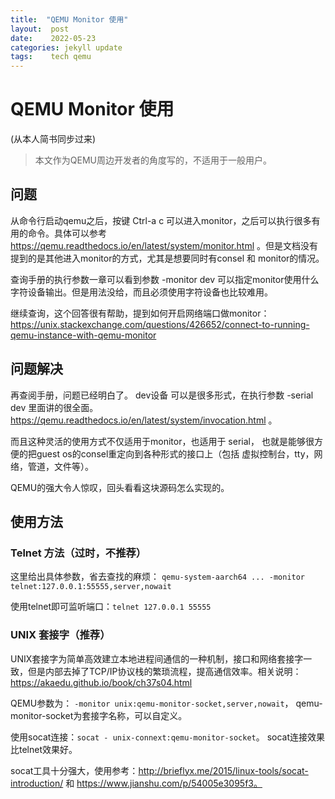 ```yaml
---
title:  "QEMU Monitor 使用"
layout:  post
date:    2022-05-23
categories: jekyll update
tags:    tech qemu
---
```


# QEMU Monitor 使用

(从本人简书同步过来)

> 本文作为QEMU周边开发者的角度写的，不适用于一般用户。

## 问题

从命令行启动qemu之后，按键 Ctrl-a c 可以进入monitor，之后可以执行很多有用的命令。具体可以参考 https://qemu.readthedocs.io/en/latest/system/monitor.html 。但是文档没有提到的是其他进入monitor的方式，尤其是想要同时有consel 和 monitor的情况。

查询手册的执行参数一章可以看到参数 -monitor dev 可以指定monitor使用什么字符设备输出。但是用法没给，而且必须使用字符设备也比较难用。

继续查询，这个回答很有帮助，提到如何开启网络端口做monitor： https://unix.stackexchange.com/questions/426652/connect-to-running-qemu-instance-with-qemu-monitor

## 问题解决

再查阅手册，问题已经明白了。 dev设备 可以是很多形式，在执行参数 -serial dev 里面讲的很全面。https://qemu.readthedocs.io/en/latest/system/invocation.html 。

而且这种灵活的使用方式不仅适用于monitor，也适用于 serial， 也就是能够很方便的把guest os的consel重定向到各种形式的接口上（包括 虚拟控制台，tty，网络，管道，文件等）。

QEMU的强大令人惊叹，回头看看这块源码怎么实现的。

## 使用方法

### Telnet 方法（过时，不推荐）

这里给出具体参数，省去查找的麻烦：
`qemu-system-aarch64 ... -monitor telnet:127.0.0.1:55555,server,nowait`

使用telnet即可监听端口：`telnet 127.0.0.1 55555 `

### UNIX 套接字（推荐）

UNIX套接字为简单高效建立本地进程间通信的一种机制，接口和网络套接字一致，但是内部去掉了TCP/IP协议栈的繁琐流程，提高通信效率。相关说明：https://akaedu.github.io/book/ch37s04.html

QEMU参数为： `-monitor unix:qemu-monitor-socket,server,nowait`， qemu-monitor-socket为套接字名称，可以自定义。

使用socat连接：`socat - unix-connext:qemu-monitor-socket`。 socat连接效果比telnet效果好。

socat工具十分强大，使用参考：http://brieflyx.me/2015/linux-tools/socat-introduction/ 和 https://www.jianshu.com/p/54005e3095f3。
